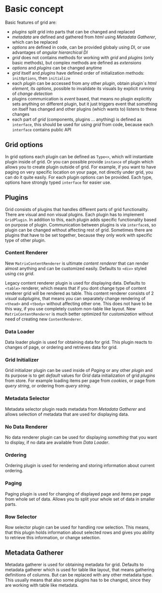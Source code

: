 # Basic concept

Basic features of grid are:
 - *plugins* split grid into parts that can be changed and replaced
 - *metadata* are defined and gathered from *html* using *Metadata Gatherer*, which can be replaced
 - *options* are defined in code, can be provided globaly using *DI*, or use advantages of *angular hierarchical DI*
 - *grid* does not contains methods for working with *grid* and *plugins* (only basic methods), but complex methods are defined as *extensions*
 - *options* and *plugins* can be changed anytime
 - *grid* itself and *plugins* have defined order of initialization methods: `initOptions`, then `initialize`
 - each *plugin* can be accessed from any other *plugin*, obtain plugin`s *html element*, its *options*, possible to invalidate its visuals by explicit running of *change detection*
 - plugins communication is *event* based, that means no plugin explicitly sets anything on different plugin, but it just triggers event that something on itself has changed and other plugins (which wants to) listens to these changes
 - each part of *grid* (components, plugins ... anything) is defined as `interface`, this should be used for using *grid* from code, because each `interface` contains public API

## Grid options

In grid options each plugin can be defined as `Type<>`, which will instantiate plugin inside of grid. Or you can possible provide `instance` of plugin which allows you to create plugin outside of grid. For example, if you want to have paging on very specific location on your page, not directly under grid, you can do it quite easily. For each plugin options can be provided. Each type, options have strongly typed `interface` for easier use.

## Plugins

Grid consists of plugins that handles different parts of grid functionality. There are visual and non visual plugins. Each plugin has to implement `GridPlugin`. In addition to this, each plugin adds specific functionality based on purpose of plugin. Communication between plugins is via `interface`s, so plugin can be changed without affecting rest of grid. Sometimes there are plugins that have to be set together, because they only work with specific type of other plugin.

### Content Renderer

New `MatrixContentRenderer` is ultimate *content renderer* that can render almost anything and can be customized easily. Defaults to `<div>` styled using *css grid*. 

Legacy content renderer plugin is used for displaying data. Defaults to `<table>` renderer, which means that if you dont change type of content renderer grid will be rendered as table. This content renderer consists of 2 *visual subplugins*, that means you can separately change rendering of `<thead>` and `<tbody>` without affecting other one. This does not have to be this way, if you use completely custom non-table like layout. New `MatrixContentRenderer` is much better optimized for *customization* without need of creating new `ContentRenderer`.

### Data Loader

Data loader plugin is used for obtaining data for grid. This plugin reacts to changes of page, or ordering and retrieves data for grid.

### Grid Initializer

Grid initializer plugin can be used inside of *Paging* or any other *plugin* and its purpose is to get *default* values for *Grid* data initialization of grid *plugins* from store. For example loading items per page from *cookies*, or page from *query string*, or ordering from *query string*.

### Metadata Selector

Metadata selector plugin reads metadata from *Metadata Gatherer* and allows selection of metadata that are used for displaying data.

### No Data Renderer

No data renderer plugin can be used for displaying *something* that you want to display, if no data are available from *Data Loader*.

### Ordering

Ordering plugin is used for rendering and storing information about current ordering.

### Paging

Paging plugin is used for changing of displayed page and items per page from whole set of data. Allows you to split your whole set of data in smaller parts.

### Row Selector

Row selector plugin can be used for handling row selection. This means, that this plugin holds information about selected rows and gives you ability to retrieve this information, or change selection.

## Metadata Gatherer

Metadata gatherer is used for obtaining metadata for grid. Defaults to metadata gatherer which is used for table like layout, that means gathering definitions of columns. But can be replaced with any other metadata type. This usually means that also some plugins has to be changed, since they are working with table like metadata.